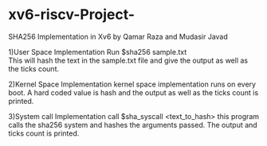 # xv6-riscv-Project-
SHA256 Implementation in Xv6 by Qamar Raza and Mudasir Javad

1)User Space Implementation
Run  $sha256 sample.txt  
This will hash the text in the sample.txt file and give the output as well as the ticks count.

2)Kernel Space Implementation
kernel space implementation runs on every boot. A hard coded value is hash and the output as well as the ticks count is printed.

3)System call Implementation
call $sha_syscall <text_to_hash> 
this program calls the sha256 system and hashes the arguments passed. The output and ticks count is printed.
 
